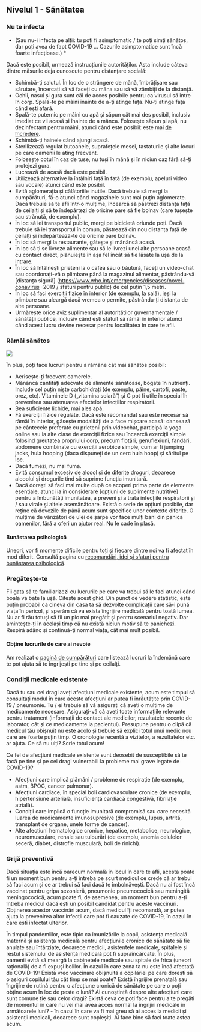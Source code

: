 ## Nivelul 1 - Sănătatea

### Nu te infecta

* (Sau nu-i infecta pe alții: tu poți fi asimptomatic / te poți simți sănătos, dar poți avea de fapt COVID-19 ... Cazurile asimptomatice sunt încă foarte infecțioase.) *

Dacă este posibil, urmează instrucțiunile autorităților. Asta include câteva dintre măsurile deja cunoscute pentru distanțare socială:

* Schimbă-ți salutul. În loc de o strângere de mână, îmbrățișare sau sărutare, încercați să vă faceți cu mâna sau să vă zâmbiți de la distanță.
* Ochii, nasul și gura sunt căi de acces posibile pentru ca virusul să intre în corp. Spală-te pe mâini înainte de a-ți atinge fața. Nu-ți atinge fața când ești afară.
* Spală-te puternic pe mâini cu apă și săpun cât mai des posibil, inclusiv imediat ce vii acasă și înainte de a mânca. Folosește săpun și apă, nu dezinfectant pentru mâini, atunci când este posibil: este mai [de încredere](https://www.nytimes.com/2020/03/13/health/soap-coronavirus-handwashing-germs.html).
* Schimbă-ți hainele când ajungi acasă.
* Sterilizează regulat butoanele, suprafețele mesei, tastaturile și alte locuri pe care oamenii le ating frecvent.
* Folosește cotul în caz de tuse, nu tuși în mână și în niciun caz fără să-ți protejezi gura.
* Lucrează de acasă dacă este posibil.
* Utilizează alternative la întâlniri față în față (de exemplu, apeluri video sau vocale) atunci când este posibil.
* Evită aglomerația și călătoriile inutile. Dacă trebuie să mergi la cumpărături, fă-o atunci când magazinele sunt mai puțin aglomerate. Dacă trebuie să te afli într-o mulțime, încearcă să păstrezi distanța față de ceilalți și să te îndepărtezi de oricine pare să fie bolnav (care tușește sau strănută, de exemplu).
* În loc să iei transportul public, mergi pe bicicletă oriunde poți. Dacă trebuie să iei transportul în comun, păstrează din nou distanța față de ceilalți și îndepărtează-te de oricine pare bolnav.
* În loc să mergi la restaurante, gătește și mănâncă acasă.
* În loc să ți se livreze alimente sau să le livrezi unei alte persoane acasă cu contact direct, plănuiește în așa fel încât să fie lăsate la ușa de la intrare.
* În loc să întâlnești prieteni la o cafea sau o băutură, faceți un video-chat sau coordonați-vă o plimbare până la magazinul alimentar, păstrându-vă [distanța sigură] (https://www.who.int/emergencies/diseases/novel-conavirus -2019 / sfaturi pentru public) de cel puțin 1,5 metri.
* În loc să faci exerciții fizice în interior (de exemplu, la sală), ieși la plimbare sau aleargă dacă vremea o permite, păstrându-ți distanța de alte persoane.
* Urmărește orice aviz suplimentar al autorităților guvernamentale / sănătății publice, inclusiv când ești sfătuit să rămâi în interior atunci când acest lucru devine necesar pentru localitatea în care te afli.


### Rămâi sănătos

![](/images/situps.png)

În plus, poți face lucruri pentru a rămâne cât mai sănătos posibil:

* Aerisește-ți frecvent camerele.
* Mănâncă cantități adecvate de alimente sănătoase, bogate în nutrienți. Include cel puțin niște carbohidrați (de exemplu, pâine, cartofi, paste, orez, etc). Vitaminele D („vitamina solară”) și C pot fi utile în special în prevenirea sau atenuarea efectelor infecțiilor respiratorii.
* Bea suficiente lichide, mai ales apă.
* Fă exerciții fizice regulate. Dacă este recomandat sau este necesar să rămâi în interior, găsește modalități de a face mișcare acasă: dansează pe cântecele preferate cu prietenii prin videochat, participă la yoga online sau la alte clase de exerciții fizice sau încearcă exerciții simple folosind greutatea propriului corp, precum flotări, genuflexiuni, fandări, abdomene combinate cu exerciții aerobice simple, cum ar fi jumping jacks, hula hooping (daca dispuneți de un cerc hula hoop) și săritul pe loc.
* Dacă fumezi, nu mai fuma.
* Evită consumul excesiv de alcool și de diferite droguri, deoarece alcoolul și drogurile tind să suprime funcția imunitară.
* Dacă dorești să faci mai multe după ce acoperi prima parte de elemente esențiale, atunci ia în considerare [opțiuni de suplimente nutritive] pentru a îmbunătăți imunitatea, a preveni și a trata infecțiile respiratorii și / sau virale și altele asemănătoare. Există o serie de opțiuni posibile, dar reține că dovezile de până acum sunt specifice unor contexte diferite. O mulțime de vânzători de ulei de șarpe vor face mulți bani din panica oamenilor, fără a oferi un ajutor real. Nu le cade în plasă.

#### Bunăstarea psihologică

Uneori, vor fi momente dificile pentru toți și fiecare dintre noi va fi afectat în mod diferit. Consultă pagina cu [recomandări, idei și sfaturi pentru bunăstarea psihologică](/psychological).

### Pregătește-te

Fii gata să te familiarizezi cu lucrurile pe care va trebui să le faci atunci când boala va bate la ușă. Citește acest ghid. Din punct de vedere statistic, este puțin probabil ca cineva din casa ta să dezvolte complicații care să-i pună viața în pericol, și sperăm că va exista îngrijire medicală pentru toată lumea. Nu ar fi rău totuși să fii un pic mai pregătit și pentru scenariul negativ. Dar amintește-ți în același timp că nu există niciun motiv să te panichezi. Respiră adânc și continuă-ți normal viața, cât mai mult posibil.

#### Obține lucrurile de care ai nevoie

Am realizat o [pagină de cumpărături](/shopping) care listează lucruri la îndemână care te pot ajuta să te îngrijești pe tine și pe ceilalți.

### Condiții medicale existente

Dacă tu sau cei dragi aveți afecțiuni medicale existente, acum este timpul să consultați modul în care aceste afecțiuni ar putea fi înrăutățite prin COVID-19 / pneumonie. Tu / ei trebuie să vă asigurați că aveți o mulțime de medicamente necesare. Asigurați-vă că aveți toate informațiile relevante pentru tratament (informații de contact ale medicilor, rezultatele recente de laborator, cât și ce medicamente ia pacientul). Presupune pentru o clipă că medicul tău obișnuit nu este acolo și trebuie să explici totul unui medic nou care are foarte puțin timp. O cronologie recentă a vizitelor, a rezultatelor etc. ar ajuta. Ce să nu uiți? Scrie totul acum!

Ce fel de afecțiuni medicale existente sunt deosebit de susceptibile să te facă pe tine și pe cei dragi vulnerabili la probleme mai grave legate de COVID-19?
- Afecțiuni care implică plămâni / probleme de respirație (de exemplu, astm, BPOC, cancer pulmonar).
- Afecțiuni cardiace, în special boli cardiovasculare cronice (de exemplu, hipertensiune arterială, insuficiență cardiacă congestivă, fibrilație atrială).
- Condiții care implică o funcție imunitară compromisă sau care necesită luarea de medicamente imunosupresive (de exemplu, lupus, artrită, transplant de organe, unele forme de cancer).
- Alte afecțiuni hematologice cronice, hepatice, metabolice, neurologice, neuromusculare, renale sau tulburări (de exemplu, anemia celulelor seceră, diabet, distrofie musculară, boli de rinichi).

### Grijă preventivă

Dacă situația este încă oarecum normală în locul în care te afli, acesta poate fi un moment bun pentru a-ți întreba pe scurt medicul ce crede că ar trebui să faci acum și ce ar trebui să faci dacă te îmbolnăvești. Dacă nu ai fost încă vaccinat pentru gripa sezonieră, pneumonie pneumococică sau meningită meningococică, acum poate fi, de asemenea, un moment bun pentru a-ți întreba medicul dacă ești un posibil candidat pentru aceste vaccinuri. Obținerea acestor vaccinări acum, dacă medicul îți recomandă, ar putea ajuta la prevenirea altor infecții care pot fi cauzate de COVID-19, în cazul în care ești infectat ulterior.

În timpul pandemiilor, este tipic ca imunizările la copii, asistența medicală maternă și asistența medicală pentru afecțiunile cronice de sănătate să fie anulate sau întârziate, deoarece medicii, asistentele medicale, spitalele și restul sistemului de asistență medicală pot fi supraîncărcate. În plus, oamenii evită să meargă la cabinetele medicale sau spitale de frica (uneori rațională) de a fi expuși bolilor. În cazul în care zona ta nu este încă afectată de COVID-19: Există vreo vaccinare obișnuită a copilăriei pe care dorești să o asiguri copilului tău cât timp se mai poate? Există îngrijire prenatală sau îngrijire de rutină pentru o afecțiune cronică de sănătate pe care o poți obține acum în loc de peste o lună? Ai cunoștință despre alte afecțiuni care sunt comune ție sau celor dragi? Există ceva ce poți face pentru a te pregăti de momentul în care nu vei mai avea acces normal la îngrijiri medicale în următoarele luni? -  în cazul în care va fi mai greu să ai acces la medicii și asistenții medicali, deoarece sunt copleșiți. Ai face bine să faci toate astea acum.
